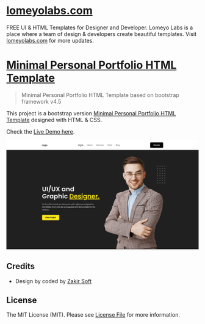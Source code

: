 # [lomeyolabs.com](https://lomeyolabs.com)
FREE UI & HTML Templates for Designer and Developer. Lomeyo Labs is a place where a team of design & developers create beautiful templates. Visit [lomeyolabs.com](https://lomeyolabs.com) for more updates.

# [Minimal Personal Portfolio HTML Template](https://www.echotemplate.com/templates/minimal-personal-portfolio-html-template)

> Minimal Personal Portfolio HTML Template based on bootstrap framework v4.5

This project is a bootstrap version [Minimal Personal Portfolio HTML Template](https://www.echotemplate.com/templates/minimal-personal-portfolio-html-template) designed with HTML & CSS.

Check the [Live Demo here](https://demo.echotemplate.com/minimal-personal-portfolio-html-template/).

![](assets/images/screenshot.png)

## Credits
- Design by coded by [Zakir Soft](https://zakirsoft.com)

## License
The MIT License (MIT). Please see [License File](LICENSE.md) for more information.
